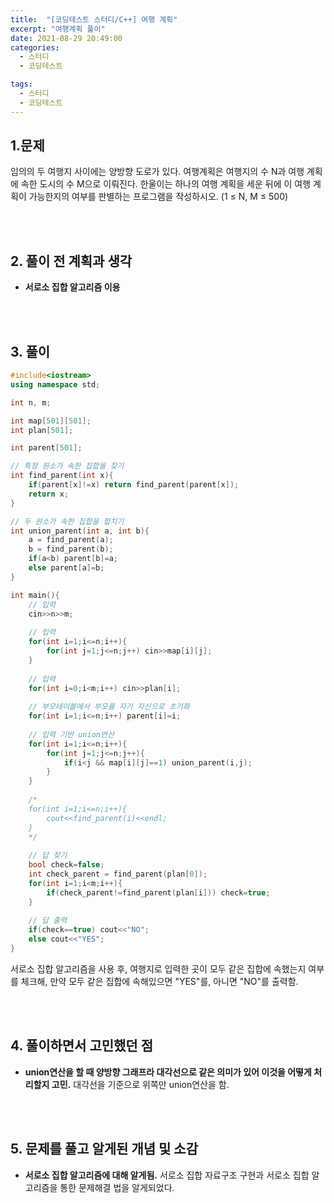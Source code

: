 ```yaml
---
title:  "[코딩테스트 스터디/C++] 여행 계획"
excerpt: "여행계획 풀이"
date: 2021-08-29 20:49:00
categories:
  - 스터디
  - 코딩테스트

tags:
  - 스터디
  - 코딩테스트
---
```


## 1.문제 

임의의 두 여행지 사이에는 양방향 도로가 있다. 여행계획은 여행지의 수 N과 여행 계획에 속한 도시의 수 M으로 이뤄진다. 한울이는 하나의 여행 계획을 세운 뒤에 이 여행 계획이 가능한지의 여부를 판별하는 프로그램을 작성하시오. (1 ≤ N, M ≤ 500)

<br>
<br>

## 2. 풀이 전 계획과 생각

- **서로소 집합 알고리즘 이용**


<br>
<br>

## 3. 풀이

```cpp
#include<iostream>
using namespace std;

int n, m;

int map[501][501];
int plan[501];

int parent[501];

// 특정 원소가 속한 집합을 찾기  
int find_parent(int x){
	if(parent[x]!=x) return find_parent(parent[x]);
	return x;
}

// 두 원소가 속한 집합을 합치기  
int union_parent(int a, int b){
	a = find_parent(a);
	b = find_parent(b);
	if(a<b) parent[b]=a;
	else parent[a]=b;
}

int main(){
	// 입력  
	cin>>n>>m;
	
	// 입력  
	for(int i=1;i<=n;i++){
		for(int j=1;j<=n;j++) cin>>map[i][j];
	}	
	
	// 입력  
	for(int i=0;i<m;i++) cin>>plan[i];
	
	// 부모테이블에서 부모를 자기 자신으로 초기화  
	for(int i=1;i<=n;i++) parent[i]=i;
	
	// 입력 기반 union연산  
	for(int i=1;i<=n;i++){
		for(int j=1;j<=n;j++){
			if(i<j && map[i][j]==1) union_parent(i,j); 
		}
	}
	
	/*
	for(int i=1;i<=n;i++){
		cout<<find_parent(i)<<endl;
	}
	*/
	
	// 답 찾기  
	bool check=false;
	int check_parent = find_parent(plan[0]);
	for(int i=1;i<m;i++){
		if(check_parent!=find_parent(plan[i])) check=true;
	}
	
	// 답 출력  
	if(check==true) cout<<"NO";
	else cout<<"YES";
}
```

서로소 집합 알고리즘을 사용 후, 여행지로 입력한 곳이 모두 같은 집합에 속했는지 여부를 체크해, 만약 모두 같은 집합에 속해있으면 "YES"를, 아니면 "NO"를 출력함.

<br>
<br>

## 4. 풀이하면서 고민했던 점

- **union연산을 할 때 양방향 그래프라 대각선으로 같은 의미가 있어 이것을 어떻게 처리할지 고민.**
대각선을 기준으로 위쪽만 union연산을 함.


<br>
<br>

## 5. 문제를 풀고 알게된 개념 및 소감

- **서로소 집합 알고리즘에 대해 알게됨.**
서로소 집합 자료구조 구현과 서로소 집합 알고리즘을 통한 문제해결 법을 알게되었다.